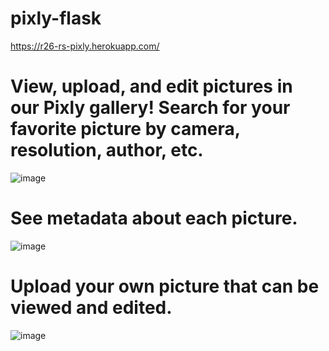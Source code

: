 # pixly-flask
https://r26-rs-pixly.herokuapp.com/

# View, upload, and edit pictures in our Pixly gallery! Search for your favorite picture by camera, resolution, author, etc.
![image](https://user-images.githubusercontent.com/100234937/188331526-64e1e59e-d766-4a8a-b411-c1efed182159.png)

# See metadata about each picture.
![image](https://user-images.githubusercontent.com/100234937/188331561-bd50c6c6-c024-45e7-b070-46c2ea537871.png)

# Upload your own picture that can be viewed and edited.
![image](https://user-images.githubusercontent.com/100234937/188331580-e71b7dd8-b628-41dc-87b8-1d737c677920.png)
